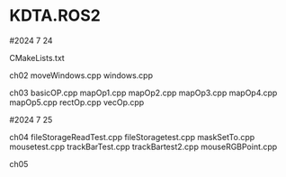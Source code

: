 # KDTA.ROS2


#2024 7 24

CMakeLists.txt 

ch02
moveWindows.cpp
windows.cpp

ch03
basicOP.cpp
mapOp1.cpp
mapOp2.cpp
mapOp3.cpp
mapOp4.cpp
mapOp5.cpp
rectOp.cpp
vecOp.cpp




#2024 7 25

ch04
fileStorageReadTest.cpp
fileStoragetest.cpp
maskSetTo.cpp
mousetest.cpp
trackBarTest.cpp
trackBartest2.cpp
mouseRGBPoint.cpp

ch05

